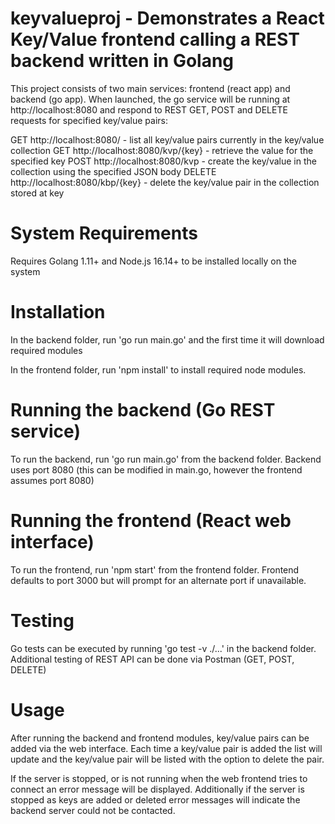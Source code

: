 # keyvalueproj - Demonstrates a React Key/Value frontend calling a REST backend written in Golang

This project consists of two main services: frontend (react app) and backend (go app).  When launched, the go service will be running at http://localhost:8080 and respond to REST GET, POST and DELETE requests for specified key/value pairs:

GET http://localhost:8080/ - list all key/value pairs currently in the key/value collection
GET http://localhost:8080/kvp/{key} - retrieve the value for the specified key
POST http://localhost:8080/kvp - create the key/value in the collection using the specified JSON body
DELETE http://localhost:8080/kbp/{key} - delete the key/value pair in the collection stored at key

# System Requirements
Requires Golang 1.11+ and Node.js 16.14+ to be installed locally on the system

# Installation 
In the backend folder, run 'go run main.go' and the first time it will download required modules

In the frontend folder, run 'npm install' to install required node modules.

# Running the backend (Go REST service)
To run the backend, run 'go run main.go' from the backend folder.  Backend uses port 8080 (this can be modified in main.go, however the frontend assumes port 8080)

# Running the frontend (React web interface)
To run the frontend, run 'npm start' from the frontend folder.  Frontend defaults to port 3000 but will prompt for an alternate port if unavailable.

# Testing
Go tests can be executed by running 'go test -v ./...' in the backend folder.
Additional testing of REST API can be done via Postman (GET, POST, DELETE)

# Usage
After running the backend and frontend modules, key/value pairs can be added via the web interface.  Each time a key/value pair is added the list will update and the key/value pair will be listed with the option to delete the pair.

If the server is stopped, or is not running when the web frontend tries to connect an error message will be displayed.  Additionally if the server is stopped as keys are added or deleted error messages will indicate the backend server could not be contacted.




